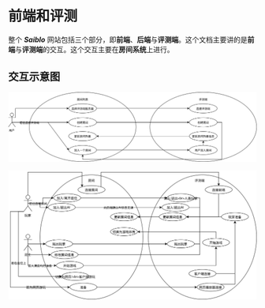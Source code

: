 # 前端和评测

整个 ***Saiblo*** 网站包括三个部分，即**前端**、**后端**与**评测端**。这个文档主要讲的是**前端**与**评测端**的交互。这个交互主要在**房间系统**上进行。

## 交互示意图

![用户与房间列表与评测端的交互](./svgs/roomlist2judger.svg)

![用户与房间与评测端的交互](./svgs/room2judger.svg)
